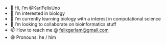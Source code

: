 - 👋 Hi, I’m @KarlFelixUno
- 👀 I’m interested in biology
- 🌱 I’m currently learning biology with a interest in computational science
- 💞️ I’m looking to collaborate on bioinformatics stuff
- 📫 How to reach me @ felixgerlam@gmail.com
- 😄 Pronouns: he / him

<!---
KarlFelixUno/KarlFelixUno is a ✨ special ✨ repository because its `README.md` (this file) appears on your GitHub profile.
You can click the Preview link to take a look at your changes.
--->
